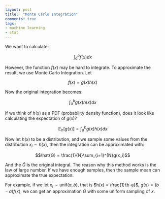 ```yaml
---
layout: post
title:  "Monte Carlo Integration"
comments: true
tags:
- machine learning
- stat
---
```


We want to calculate:

$$ \int_a^bf(x)dx $$

However, the function $f(x)$ may be hard to integrate. To approximate the result, we use Monte Carlo Integration. Let

$$ f(x) = g(x)h(x) $$

Now the original integration becomes:

$$ \int_a^bg(x)h(x)dx $$

If we think of $h(x)$ as a PDF (probability density function), does it look like calculating the expectation of $g(x)$?

$$ \mathbb{E}_{h}[g(x)] = \int_a^bg(x)h(x)dx $$

Now let $h(x)$ to be a distribution, and we sample some values from the distribution $x_i\sim h(x)$, then the integration can be approximated with:

$$\hat{G} = \frac{1}{N}\sum_{i=1}^{N}g(x_i)$$

And the $\hat{G}$ is the original integral. The reason why this method works is the law of large number. If we have enough samples, then the sample mean can approximate the true expectation.

For example, if we let $x_i\sim \mathrm{unif}(a,b)$, that is $h(x) = \frac{1}{b-a}$, $g(x) = (b-a)f(x)$, we can get an approximation $\hat{G}$ with some uniform sampling of $x$.

<!-- https://www.youtube.com/watch?v=MKnjsqYVG4Y&feature=iv&src_vid=TR0biDues7k&annotation_id=annotation_927935 -->
